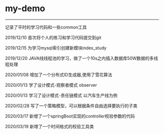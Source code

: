 # my-demo
------------
记录了平时的学习代码和一些common工具

2019/12/10 首次将个人的练习和学习代码提交到git

2019/12/15 为学习mysql索引创建新模块index_study

2019/12/20 JAVA线线程池的学习，做了一个10s之内插入数据库50W数据的多线程处理

2020/01/08 增加了一个分布式ID生成器,使用了雪花算法

2020/01/13 学了设计模式-观察者模式 observer

2020/01/13 学习了设计模式-责任链模式 以汽车生产线为例

2020/02/28 写了一个策略模型，可以根据条件自由选择要执行的子类 

2020/03/17 新增了一个springBoot实现的controller校验参数的代码

2020/03/19 新增了一个时间格式的校验工具类